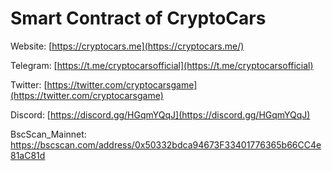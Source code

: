 # Smart Contract of CryptoCars

Website: [https://cryptocars.me](https://cryptocars.me/)

Telegram: [https://t.me/cryptocarsofficial](https://t.me/cryptocarsofficial)

Twitter: [https://twitter.com/cryptocarsgame](https://twitter.com/cryptocarsgame)

Discord: [https://discord.gg/HGqmYQqJ](https://discord.gg/HGqmYQqJ)

BscScan_Mainnet: https://bscscan.com/address/0x50332bdca94673F33401776365b66CC4e81aC81d
